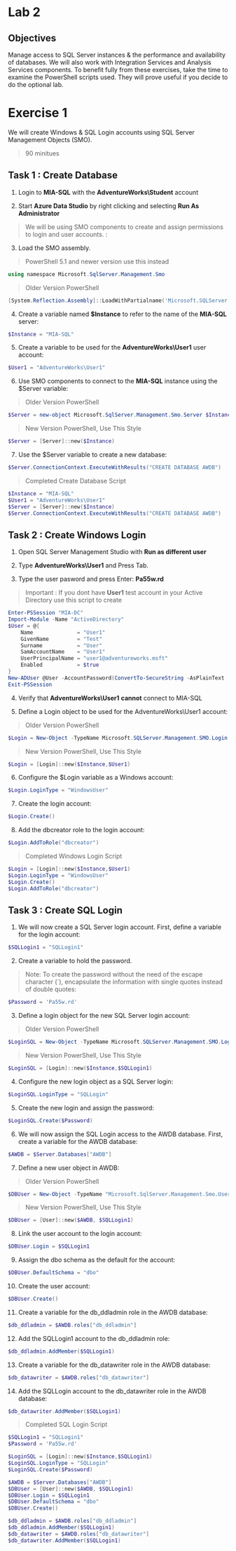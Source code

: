 # Lab 2

## Objectives

Manage access to SQL Server instances & the performance and availability of databases. We will also work with Integration Services and Analysis Services components. To benefit fully from these exercises, take the time to examine the PowerShell scripts used. They will prove useful if you decide to do the optional lab.

# Exercise 1

We will create Windows & SQL Login accounts using SQL Server Management Objects (SMO).

> 90 minitues

## Task 1 : Create Database

1. Login to **MIA-SQL** with the **AdventureWorks\Student** account

2. Start **Azure Data Studio** by right clicking and selecting **Run As Administrator**

> We will be using SMO components to create and assign permissions to login and user accounts. :

3. Load the SMO assembly.

> PowerShell 5.1 and newer version use this instead

```powershell
using namespace Microsoft.SqlServer.Management.Smo
```

> Older Version PowerShell

```powershell
[System.Reflection.Assembly]::LoadWithPartialname('Microsoft.SQLServer.SMO')
```

4. Create a variable named **$Instance** to refer to the name of the **MIA-SQL** server:

```powershell
$Instance = "MIA-SQL"
```

5. Create a variable to be used for the **AdventureWorks\User1** user account:

```powershell
$User1 = "AdventureWorks\User1"
```

6. Use SMO components to connect to the **MIA-SQL** instance using the $Server variable: 

> Older Version PowerShell

```powershell
$Server = new-object Microsoft.SqlServer.Management.Smo.Server $Instance
```

> New Version PowerShell, Use This Style

```powershell
$Server = [Server]::new($Instance)
```

7. Use the $Server variable to create a new database:

```powershell
$Server.ConnectionContext.ExecuteWithResults("CREATE DATABASE AWDB")
```

> Completed Create Database Script

```powershell
$Instance = "MIA-SQL"   
$User1 = "AdventureWorks\User1"
$Server = [Server]::new($Instance)
$Server.ConnectionContext.ExecuteWithResults("CREATE DATABASE AWDB")
```

## Task 2 : Create Windows Login

1. Open SQL Server Management Studio with **Run as different user**

2. Type **AdventureWorks\User1** and Press Tab.

3. Type the user pasword and press Enter: **Pa55w.rd**

> Important : If you dont have **User1** test account in your Active Directory use this script to create

```powershell
Enter-PSSession "MIA-DC"
Import-Module -Name "ActiveDirectory"
$User = @{
    Name              = "User1"
    GivenName         = "Test"
    Surname           = "User"
    SamAccountName    = "User1"
    UserPrincipalName = "user1@adventureworks.msft"
    Enabled           = $true
}
New-ADUser @User -AccountPassword(ConvertTo-SecureString -AsPlainText 'Pa55w.rd' -Force)
Exit-PSSession
```

4. Verify that **AdventureWorks\User1** **cannot** connect to MIA-SQL

5. Define a Login object to be used for the AdventureWorks\User1 account: 

> Older Version PowerShell

```powershell
$Login = New-Object -TypeName Microsoft.SQLServer.Management.SMO.Login -ArgumentList $Instance,$User1
```

> New Version PowerShell, Use This Style

```powershell
$Login = [Login]::new($Instance,$User1)
```

6. Configure the $Login variable as a Windows account: 

```powershell
$Login.LoginType = "WindowsUser"
```

7. Create the login account: 

```powershell
$Login.Create()
```

8. Add the dbcreator role to the login account: 

```powershell
$Login.AddToRole("dbcreator")
```

> Completed Windows Login Script

```powershell
$Login = [Login]::new($Instance,$User1)
$Login.LoginType = "WindowsUser"
$Login.Create()
$Login.AddToRole("dbcreator")
```

## Task 3 : Create SQL Login

1. We will now create a SQL Server login account. First, define a variable for the login account:

```powershell
$SQLLogin1 = "SQLLogin1"
```

2. Create a variable to hold the password. 

> Note: To create the password without the need of the escape character (`), encapsulate the information with single quotes instead of double quotes: 

```powershell
$Password = 'Pa55w.rd'
```

3. Define a login object for the new SQL Server login account: 

> Older Version PowerShell

```powershell
$LoginSQL = New-Object -TypeName Microsoft.SQLServer.Management.SMO.Login -ArgumentList $Instance,$SQLLogin1
```

> New Version PowerShell, Use This Style

```powershell
$LoginSQL = [Login]::new($Instance,$SQLLogin1)
```

4. Configure the new login object as a SQL Server login: 

```powershell
$LoginSQL.LoginType = "SQLLogin"
```

5. Create the new login and assign the password: 

```powershell
$LoginSQL.Create($Password)
```

6. We will now assign the SQL Login access to the AWDB database. First, create a variable for the AWDB database: 

```powershell
$AWDB = $Server.Databases["AWDB"]
```

7. Define a new user object in AWDB: 

> Older Version PowerShell

```powershell
$DBUser = New-Object -TypeName "Microsoft.SqlServer.Management.Smo.User" -ArgumentList $AWDB, $SQLLogin1
```

> New Version PowerShell, Use This Style

```powershell
$DBUser = [User]::new($AWDB, $SQLLogin1)
```

8. Link the user account to the login account: 

```powershell
$DBUser.Login = $SQLLogin1
```

9. Assign the dbo schema as the default for the account: 

```powershell
$DBUser.DefaultSchema = "dbo"
```

10. Create the user account: 

```powershell
$DBUser.Create()
```

11. Create a variable for the db_ddladmin role in the AWDB database:

```powershell
$db_ddladmin = $AWDB.roles["db_ddladmin"]
```

12. Add the SQLLogin1 account to the db_ddladmin role: 

```powershell
$db_ddladmin.AddMember($SQLLogin1)
```

13. Create a variable for the db_datawriter role in the AWDB database: 

```powershell
$db_datawriter = $AWDB.roles["db_datawriter"]
```

14. Add the SQLLogin account to the db_datawriter role in the AWDB database:

```powershell
$db_datawriter.AddMember($SQLLogin1)
```

> Completed SQL Login Script

```powershell
$SQLLogin1 = "SQLLogin1"
$Password = 'Pa55w.rd'

$LoginSQL = [Login]::new($Instance,$SQLLogin1)
$LoginSQL.LoginType = "SQLLogin"
$LoginSQL.Create($Password)

$AWDB = $Server.Databases["AWDB"]
$DBUser = [User]::new($AWDB, $SQLLogin1)
$DBUser.Login = $SQLLogin1
$DBUser.DefaultSchema = "dbo"
$DBUser.Create()

$db_ddladmin = $AWDB.roles["db_ddladmin"]
$db_ddladmin.AddMember($SQLLogin1)
$db_datawriter = $AWDB.roles["db_datawriter"]
$db_datawriter.AddMember($SQLLogin1)
```
